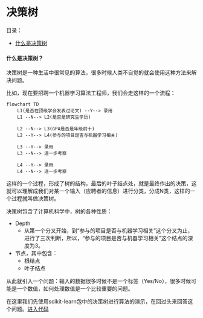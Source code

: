 # 决策树

目录：

* [什么是决策树](#DecisionTree)



#### <span id="DecisionTree">什么是决策树？</span>

决策树是一种生活中很常见的算法，很多时候人类不自觉的就会使用这种方法来解决问题。

比如，现在要招聘一个机器学习算法工程师，我们会走这样的一个流程：

```mermaid
flowchart TD
	L1(是否在顶级学会发表过论文) --Y--> 录用
	L1 --N--> L2(是否是研究生学历)
	
	L2 --N--> L3(GPA是否是年级前十)
	L2 --Y--> L4(参与的项目是否与机器学习相关)
	
	L3 --Y--> 录用
	L3 --N--> 进一步考察
	
	L4 --Y--> 录用
	L4 --N--> 进一步考察
```

这样的一个过程，形成了树的结构，最后的叶子结点处，就是最终作出的决策，这就可以理解成我们对某一个输入（应聘者的信息）进行分类，分成N类，这样的一个过程就叫做决策树。

决策树包含了计算机科学中，树的各种性质：

* Depth
  * 从第一个分叉开始，到“参与的项目是否与机器学习相关”这个分叉为止，进行了三次判断，所以，“参与的项目是否与机器学习相关”这个结点的深度为3。
* 节点，其中包含：
  * 根结点
  * 叶子结点

从此就引入一个问题：输入的数据很多时候不是一个标签（Yes/No），很多时候可能是一个数值，如何处理数值是一个比较重要的问题。

在这里我们先使用scikit-learn包中的决策树进行算法的演示，在回过头来回答这个问题。[进入代码]()